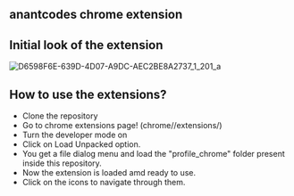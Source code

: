 ## anantcodes chrome extension

## Initial look of the extension

![D6598F6E-639D-4D07-A9DC-AEC2BE8A2737_1_201_a](https://user-images.githubusercontent.com/66024577/133416025-26df303f-f2fd-46df-8484-53c4ba1b6494.jpeg)

## How to use the extensions?

* Clone the repository
* Go to chrome extensions page! (chrome//extensions/)
* Turn the developer mode on
* Click on Load Unpacked option.
* You get a file dialog menu and load the "profile_chrome" folder present inside this repository.
* Now the extension is loaded amd ready to use.
* Click on the icons to navigate through them.
